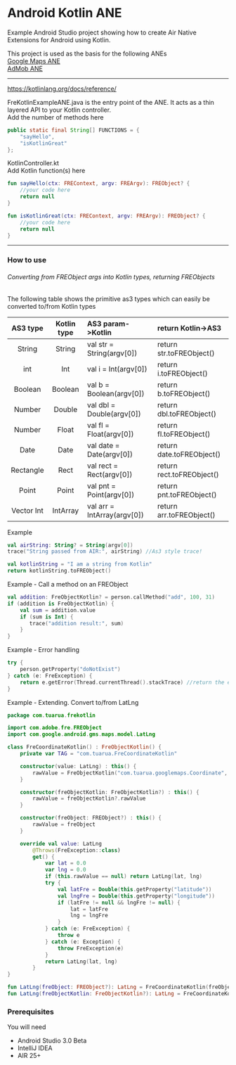 # Android Kotlin ANE

Example Android Studio project showing how to create Air Native Extensions for Android using Kotlin.  
  
This project is used as the basis for the following ANEs   
[Google Maps ANE](https://github.com/tuarua/Google-Maps-ANE)   
[AdMob ANE](https://github.com/tuarua/AdMob-ANE)  


-------------
  
https://kotlinlang.org/docs/reference/

FreKotlinExampleANE.java is the entry point of the ANE. It acts as a thin layered API to your Kotlin controller.  
Add the number of methods here 

```` Java
public static final String[] FUNCTIONS = {
    "sayHello",
    "isKotlinGreat"
};
`````


KotlinController.kt   
Add Kotlin function(s) here   

```` Kotlin
fun sayHello(ctx: FREContext, argv: FREArgv): FREObject? {
    //your code here
    return null  
}

fun isKotlinGreat(ctx: FREContext, argv: FREArgv): FREObject? {
    //your code here
    return null  
}
`````

----------

### How to use 
###### Converting from FREObject args into Kotlin types, returning FREObjects
The following table shows the primitive as3 types which can easily be converted to/from Kotlin types


| AS3 type | Kotlin type | AS3 param->Kotlin | return Kotlin->AS3 |
|:--------:|:--------:|:--------------|:-----------|
| String | String | val str = String(argv[0]) | return str.toFREObject()|
| int | Int | val i = Int(argv[0]) | return i.toFREObject()|
| Boolean | Boolean | val b = Boolean(argv[0]) | return b.toFREObject()|
| Number | Double | val dbl = Double(argv[0]) | return dbl.toFREObject()|
| Number | Float | val fl = Float(argv[0]) | return fl.toFREObject()|
| Date | Date | val date = Date(argv[0]) | return date.toFREObject()|
| Rectangle | Rect | val rect = Rect(argv[0]) | return rect.toFREObject()|
| Point | Point | val pnt = Point(argv[0]) | return pnt.toFREObject()|
| Vector Int | IntArray | val arr = IntArray(argv[0]) | return arr.toFREObject()|


Example

```` Kotlin
val airString: String? = String(argv[0])
trace("String passed from AIR:", airString) //As3 style trace!

val kotlinString = "I am a string from Kotlin"
return kotlinString.toFREObject()
`````

Example - Call a method on an FREObject

```` Kotlin
val addition: FreObjectKotlin? = person.callMethod("add", 100, 31)
if (addition is FreObjectKotlin) {
    val sum = addition.value
    if (sum is Int) {
       trace("addition result:", sum)
    }
}
`````

Example - Error handling
```` kotlin
try {
    person.getProperty("doNotExist")
} catch (e: FreException) {
    return e.getError(Thread.currentThread().stackTrace) //return the error as an actionscript error
}
`````

Example - Extending. Convert to/from LatLng
```` kotlin
package com.tuarua.frekotlin

import com.adobe.fre.FREObject
import com.google.android.gms.maps.model.LatLng

class FreCoordinateKotlin() : FreObjectKotlin() {
    private var TAG = "com.tuarua.FreCoordinateKotlin"

    constructor(value: LatLng) : this() {
        rawValue = FreObjectKotlin("com.tuarua.googlemaps.Coordinate", value.longitude, value.latitude).rawValue
    }

    constructor(freObjectKotlin: FreObjectKotlin?) : this() {
        rawValue = freObjectKotlin?.rawValue
    }

    constructor(freObject: FREObject?) : this() {
        rawValue = freObject
    }

    override val value: LatLng
        @Throws(FreException::class)
        get() {
            var lat = 0.0
            var lng = 0.0
            if (this.rawValue == null) return LatLng(lat, lng)
            try {
                val latFre = Double(this.getProperty("latitude"))
                val lngFre = Double(this.getProperty("longitude"))
                if (latFre != null && lngFre != null) {
                    lat = latFre
                    lng = lngFre
                }
            } catch (e: FreException) {
                throw e
            } catch (e: Exception) {
                throw FreException(e)
            }
            return LatLng(lat, lng)
        }
}

fun LatLng(freObject: FREObject?): LatLng = FreCoordinateKotlin(freObject = freObject).value
fun LatLng(freObjectKotlin: FreObjectKotlin?): LatLng = FreCoordinateKotlin(freObjectKotlin = freObjectKotlin).value
`````

### Prerequisites

You will need

- Android Studio 3.0 Beta
- IntelliJ IDEA
- AIR 25+
